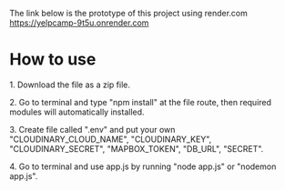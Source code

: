 The link below is the prototype of this project using render.com
<br>
https://yelpcamp-9t5u.onrender.com
<br>
<h1>How to use</h1>
<p>1. Download the file as a zip file.</p>
<p>2. Go to terminal and type "npm install" at the file route, then required modules will automatically installed.</p>
<p>3. Create file called ".env" and put your own "CLOUDINARY_CLOUD_NAME", "CLOUDINARY_KEY", "CLOUDINARY_SECRET", "MAPBOX_TOKEN", "DB_URL", "SECRET".</p>
<p>4. Go to terminal and use app.js by running "node app.js" or "nodemon app.js".</p>
